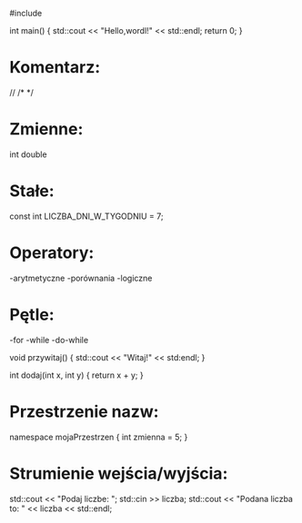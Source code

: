 #include <iostream>

int main() {
    std::cout << "Hello,wordl!" << std::endl;
    return 0;
}


# Komentarz:
//
/*   */


# Zmienne:
int 
double


# Stałe:
const int LICZBA_DNI_W_TYGODNIU = 7;


# Operatory:
-arytmetyczne
-porównania
-logiczne


# Pętle:
-for
-while
-do-while


void przywitaj() {
    std::cout << "Witaj!" << std:endl;
}


int dodaj(int x, int y) {
    return x + y;
}


# Przestrzenie nazw:
namespace mojaPrzestrzen {
    int zmienna = 5;
}


# Strumienie wejścia/wyjścia:
std::cout << "Podaj liczbe: ";
std::cin >> liczba;
std::cout << "Podana liczba to: " << liczba << std::endl;